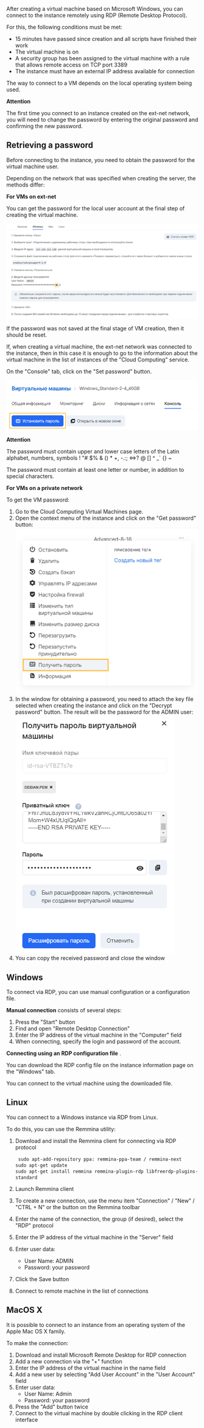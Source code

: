 After creating a virtual machine based on Microsoft Windows, you can connect to the instance remotely using RDP (Remote Desktop Protocol).

For this, the following conditions must be met:

*   15 minutes have passed since creation and all scripts have finished their work
*   The virtual machine is on
*   A security group has been assigned to the virtual machine with a rule that allows remote access on TCP port 3389
*   The instance must have an external IP address available for connection

The way to connect to a VM depends on the local operating system being used.

**Attention**

The first time you connect to an instance created on the ext-net network, you will need to change the password by entering the original password and confirming the new password.

Retrieving a password
---------------------

Before connecting to the instance, you need to obtain the password for the virtual machine user.

Depending on the network that was specified when creating the server, the methods differ:

**For VMs on ext-net**

You can get the password for the local user account at the final step of creating the virtual machine.

![](./assets/1597087026566-1597087026566.png)

If the password was not saved at the final stage of VM creation, then it should be reset.

If, when creating a virtual machine, the ext-net network was connected to the instance, then in this case it is enough to go to the information about the virtual machine in the list of instances of the "Cloud Computing" service.

On the "Console" tab, click on the "Set password" button.

![](./assets/1597065944993-1597065944993.png)

**Attention**

The password must contain upper and lower case letters of the Latin alphabet, numbers, symbols ! "# $% & () \* +, -.:; <=>? @ [] ^ _\` {} ~

The password must contain at least one letter or number, in addition to special characters.

**For VMs on a private network**

To get the VM password:

1.  Go to the Cloud Computing Virtual Machines page.
2.  Open the context menu of the instance and click on the "Get password" button:![](./assets/1597079314391-1597079314391.png)
3.  In the window for obtaining a password, you need to attach the key file selected when creating the instance and click on the "Decrypt password" button. The result will be the password for the ADMIN user:![](./assets/1597078714299-1597078714299.png)
4.  You can copy the received password and close the window

Windows
-------

To connect via RDP, you can use manual configuration or a configuration file.

**Manual connection** consists of several steps:

1.  Press the "Start" button
2.  Find and open "Remote Desktop Connection"
3.  Enter the IP address of the virtual machine in the "Computer" field
4.  When connecting, specify the login and password of the account.

**Connecting using an RDP configuration file** .

You can download the RDP config file on the instance information page on the "Windows" tab.

You can connect to the virtual machine using the downloaded file.

Linux
-----

You can connect to a Windows instance via RDP from Linux.

To do this, you can use the Remmina utility:

1.  Download and install the Remmina client for connecting via RDP protocol
    ```
     sudo apt-add-repository ppa: remmina-ppa-team / remmina-next
    sudo apt-get update
    sudo apt-get install remmina remmina-plugin-rdp libfreerdp-plugins-standard
    ```
    
2.  Launch Remmina client
3.  To create a new connection, use the menu item "Connection" / "New" / "CTRL + N" or the button on the Remmina toolbar
4.  Enter the name of the connection, the group (if desired), select the "RDP" protocol
5.  Enter the IP address of the virtual machine in the "Server" field
6.  Enter user data:
    *   User Name: ADMIN
    *   Password: your password
7.  Click the Save button
8.  Connect to remote machine in the list of connections

MacOS X
-------

It is possible to connect to an instance from an operating system of the Apple Mac OS X family.

To make the connection:

1.  Download and install Microsoft Remote Desktop for RDP connection
2.  Add a new connection via the "+" function
3.  Enter the IP address of the virtual machine in the name field
4.  Add a new user by selecting "Add User Account" in the "User Account" field
5.  Enter user data:
    *   User Name: Admin
    *   Password: your password
6.  Press the "Add" button twice
7.  Connect to the virtual machine by double clicking in the RDP client interface